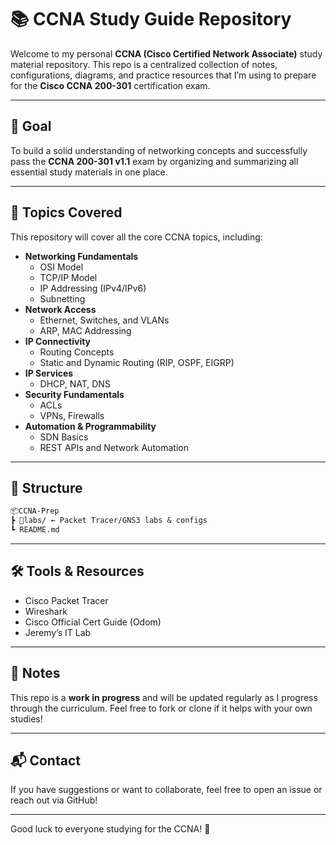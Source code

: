 # 📚 CCNA Study Guide Repository

Welcome to my personal **CCNA (Cisco Certified Network Associate)** study material repository. This repo is a centralized collection of notes, configurations, diagrams, and practice resources that I’m using to prepare for the **Cisco CCNA 200-301** certification exam.

---

## 🎯 Goal

To build a solid understanding of networking concepts and successfully pass the **CCNA 200-301 v1.1** exam by organizing and summarizing all essential study materials in one place.

---

## 🧠 Topics Covered

This repository will cover all the core CCNA topics, including:

- **Networking Fundamentals**
  - OSI Model
  - TCP/IP Model
  - IP Addressing (IPv4/IPv6)
  - Subnetting
- **Network Access**
  - Ethernet, Switches, and VLANs
  - ARP, MAC Addressing
- **IP Connectivity**
  - Routing Concepts
  - Static and Dynamic Routing (RIP, OSPF, EIGRP)
- **IP Services**
  - DHCP, NAT, DNS
- **Security Fundamentals**
  - ACLs
  - VPNs, Firewalls
- **Automation & Programmability**
  - SDN Basics
  - REST APIs and Network Automation

---

## 📁 Structure

```md
📦CCNA-Prep
┣ 📂labs/ ← Packet Tracer/GNS3 labs & configs
┗ README.md
```

---

## 🛠 Tools & Resources

- Cisco Packet Tracer
- Wireshark
- Cisco Official Cert Guide (Odom)
- Jeremy’s IT Lab

---

## 📌 Notes

This repo is a **work in progress** and will be updated regularly as I progress through the curriculum. Feel free to fork or clone if it helps with your own studies!

---

## 📬 Contact

If you have suggestions or want to collaborate, feel free to open an issue or reach out via GitHub!

---

Good luck to everyone studying for the CCNA! 🚀
